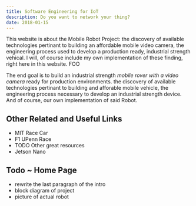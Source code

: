 ```yaml
---
title: Software Engineering for IoT
description: Do you want to network your thing?
date: 2018-01-15
---
```


This website is about the Mobile Robot Project: the discovery of
available technologies pertinant to building an affordable mobile
video camera, the engineering process used to develop  a production
ready, industrial strength vehical.  I will, of course include my own
implementation of these finding, right here in this website.  FOO
<!--more-->

The end goal is to build an industrial strength _mobile rover with a
video camera_ ready for production environments.  the discovery of
available technologies pertinant to building and afforable mobile
vehicle, the engineering process necessary to develop an industrial
strength device.  And of course, our own implementation of said Robot.

## Other Related and Useful Links

- MIT Race Car
- F1 UPenn Race
- TODO Other great resources
- Jetson Nano


## Todo ~ Home Page

- rewrite the last paragraph of the intro
- block diagram of project
- picture of actual robot

